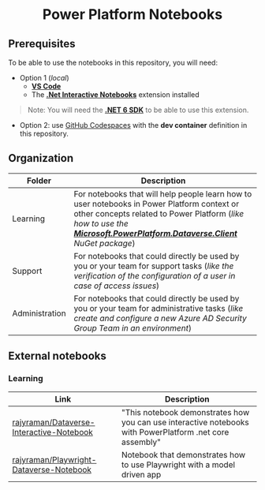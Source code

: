 <p align="center">
    <h1 align="center">
        Power Platform Notebooks
    </h1>
</p>

## Prerequisites

To be able to use the notebooks in this repository, you will need:
- Option 1 (*local*)
   - [**VS Code**](https://code.visualstudio.com/)
   - The [**.Net Interactive Notebooks**](https://marketplace.visualstudio.com/items?itemName=ms-dotnettools.dotnet-interactive-vscode) extension installed

> Note: You will need the [**.NET 6 SDK**](https://dotnet.microsoft.com/en-us/download/dotnet/6.0) to be able to use this extension.

- Option 2: use [GitHub Codespaces](https://github.com/features/codespaces) with the **dev container** definition in this repository.

## Organization

| **Folder**     | **Description**                                                                                                                                                                                                                                                                                                                            |
| -------------- | ------------------------------------------------------------------------------------------------------------------------------------------------------------------------------------------------------------------------------------------------------------------------------------------------------------------------------------------ |
| Learning       | For notebooks that will help people learn how to user notebooks in Power Platform context or other concepts related to Power Platform (*like how to use the [**Microsoft.PowerPlatform.Dataverse.Client**](https://docs.microsoft.com/en-us/dotnet/api/microsoft.powerplatform.dataverse.client?view=dataverse-sdk-latest) NuGet package*) |
| Support        | For notebooks that could directly be used by you or your team for support tasks (*like the verification of the configuration of a user in case of access issues*)                                                                                                                                                                          |
| Administration | For notebooks that could directly be used by you or your team for administrative tasks (*like create and configure a new Azure AD Security Group Team in an environment*)                                                                                                                                                                  |

## External notebooks

### Learning

| **Link**                                                                                                                                     | **Description**                                                                                          |
| -------------------------------------------------------------------------------------------------------------------------------------------- | -------------------------------------------------------------------------------------------------------- |
| [rajyraman/Dataverse-Interactive-Notebook](https://github.com/rajyraman/Dataverse-Interactive-Notebook/blob/main/Dataverse%20Notebook.ipynb) | "This notebook demonstrates how you can use interactive notebooks with PowerPlatform .net core assembly" |
| [rajyraman/Playwright-Dataverse-Notebook](https://github.com/rajyraman/Playwright-Dataverse-Notebook/blob/main/notebooks/playwright.ipynb)   | Notebook that demonstrates how to use Playwright with a model driven app                                 |